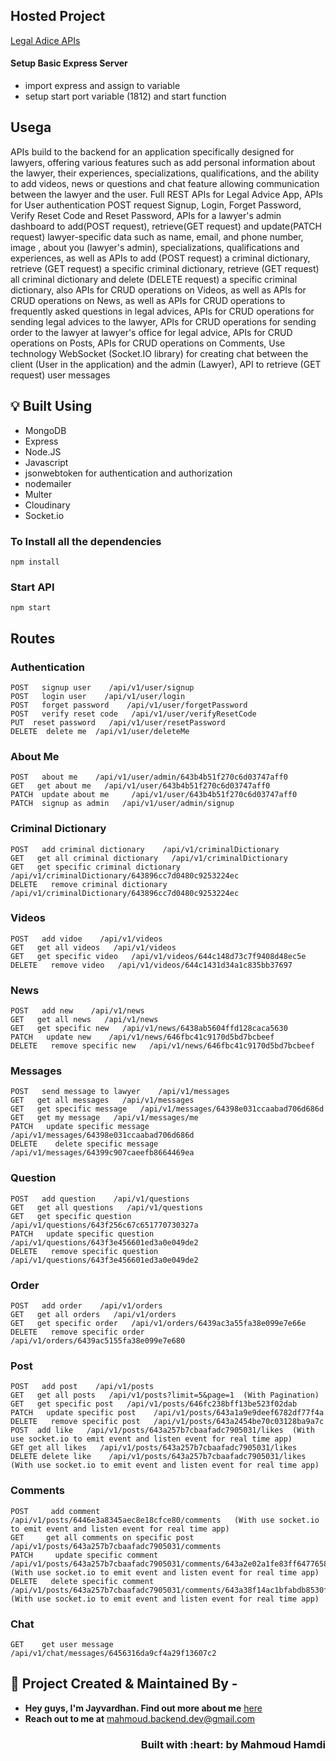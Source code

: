 ## Hosted Project
[Legal Adice APIs](https://legal-advice-1572.onrender.com)


#### Setup Basic Express Server

- import express and assign to variable
- setup start port variable (1812) and start function

## Usega
APIs build to the backend for an application specifically designed for lawyers, offering various 
features such as add personal information about the lawyer, their experiences, 
specializations, qualifications, and the ability to add videos, news or questions and chat 
feature allowing communication between the lawyer and the user.
Full REST APIs for Legal Advice App, APIs for User authentication POST request Signup, Login, 
Forget Password, Verify Reset Code and Reset Password, APIs for a lawyer's admin dashboard 
to add(POST request), retrieve(GET request) and update(PATCH request) lawyer-specific data 
such as name, email, and phone number, image , about you (lawyer's admin), specializations, 
qualifications and experiences, as well as APIs to add (POST request) a criminal dictionary, 
retrieve (GET request) a specific criminal dictionary, retrieve (GET request) all criminal 
dictionary and delete (DELETE request) a specific criminal dictionary, also APIs for CRUD 
operations on Videos, as well as APIs for CRUD operations on News, as well as APIs for CRUD 
operations to frequently asked questions in legal advices, APIs for CRUD operations for 
sending legal advices to the lawyer, APIs for CRUD operations for sending order to the lawyer 
at lawyer's office for legal advice, APIs for CRUD operations on Posts, APIs for CRUD 
operations on Comments, Use technology WebSocket (Socket.IO library) for creating chat 
between the client (User in the application) and the admin (Lawyer), API to retrieve (GET 
request) user messages



## :bulb: Built Using

- MongoDB
- Express
- Node.JS
- Javascript
- jsonwebtoken for authentication and authorization
- nodemailer
- Multer
- Cloudinary
- Socket.io

### To Install all the dependencies

```
npm install
```
### Start API

```
npm start
```

## Routes

### Authentication
```
POST   signup user    /api/v1/user/signup
POST   login user    /api/v1/user/login
POST   forget password    /api/v1/user/forgetPassword 
POST   verify reset code   /api/v1/user/verifyResetCode
PUT  reset password   /api/v1/user/resetPassword
DELETE  delete me  /api/v1/user/deleteMe
```

### About Me
```
POST   about me    /api/v1/user/admin/643b4b51f270c6d03747aff0
GET   get about me   /api/v1/user/643b4b51f270c6d03747aff0
PATCH  update about me     /api/v1/user/643b4b51f270c6d03747aff0
PATCH  signup as admin   /api/v1/user/admin/signup
```

### Criminal Dictionary
```
POST   add criminal dictionary    /api/v1/criminalDictionary
GET   get all criminal dictionary   /api/v1/criminalDictionary
GET   get specific criminal dictionary   /api/v1/criminalDictionary/643896cc7d0480c9253224ec
DELETE   remove criminal dictionary   /api/v1/criminalDictionary/643896cc7d0480c9253224ec
```

### Videos
```
POST   add vidoe    /api/v1/videos
GET   get all videos   /api/v1/videos
GET   get specific video   /api/v1/videos/644c148d73c7f9408d48ec5e
DELETE   remove video   /api/v1/videos/644c1431d34a1c835bb37697
```

### News
```
POST   add new    /api/v1/news
GET   get all news   /api/v1/news
GET   get specific new   /api/v1/news/6438ab5604ffd128caca5630
PATCH   update new    /api/v1/news/646fbc41c9170d5bd7bcbeef 
DELETE   remove specific new   /api/v1/news/646fbc41c9170d5bd7bcbeef
```

### Messages
```
POST   send message to lawyer    /api/v1/messages
GET   get all messages   /api/v1/messages
GET   get specific message   /api/v1/messages/64398e031ccaabad706d686d
GET   get my message   /api/v1/messages/me
PATCH   update specific message    /api/v1/messages/64398e031ccaabad706d686d
DELETE    delete specific message    /api/v1/messages/64399c907caeefb8664469ea 
```

### Question
```
POST   add question    /api/v1/questions
GET   get all questions   /api/v1/questions
GET   get specific question   /api/v1/questions/643f256c67c651770730327a
PATCH   update specific question    /api/v1/questions/643f3e456601ed3a0e049de2 
DELETE   remove specific question   /api/v1/questions/643f3e456601ed3a0e049de2
```

### Order
```
POST   add order    /api/v1/orders
GET   get all orders   /api/v1/orders
GET   get specific order   /api/v1/orders/6439ac3a55fa38e099e7e66e
DELETE   remove specific order   /api/v1/orders/6439ac5155fa38e099e7e680
```

### Post
```
POST   add post    /api/v1/posts
GET   get all posts   /api/v1/posts?limit=5&page=1  (With Pagination)
GET   get specific post   /api/v1/posts/646fc238bff13be523f02dab
PATCH   update specific post    /api/v1/posts/643a1a9e9deef6782df77f4a 
DELETE   remove specific post   /api/v1/posts/643a2454be70c03128ba9a7c
POST  add like   /api/v1/posts/643a257b7cbaafadc7905031/likes  (With use socket.io to emit event and listen event for real time app)
GET get all likes   /api/v1/posts/643a257b7cbaafadc7905031/likes
DELETE delete like    /api/v1/posts/643a257b7cbaafadc7905031/likes (With use socket.io to emit event and listen event for real time app)
```

### Comments
```
POST     add comment    /api/v1/posts/6446e3a8345aec8e18cfce80/comments   (With use socket.io to emit event and listen event for real time app)
GET     get all comments on specific post    /api/v1/posts/643a257b7cbaafadc7905031/comments
PATCH     update specific comment   /api/v1/posts/643a257b7cbaafadc7905031/comments/643a2e02a1fe83ff64776586  (With use socket.io to emit event and listen event for real time app)
DELETE   delete specific comment   /api/v1/posts/643a257b7cbaafadc7905031/comments/643a38f14ac1bfabdb8530fd  (With use socket.io to emit event and listen event for real time app)
```

### Chat 
```
GET    get user message    /api/v1/chat/messages/6456316da9cf4a29f13607c2
```

## :man: Project Created & Maintained By -

- **Hey guys, I'm Jayvardhan. Find out more about me** [ here](https://www.linkedin.com/in/mahmoud-hamdi-62bb1223b)
- **Reach out to me at** [mahmoud.backend.dev@gmail.com](mahmoud.backend.dev@gmail.com)

<h3 align="right">Built with :heart: by Mahmoud Hamdi</h3>

